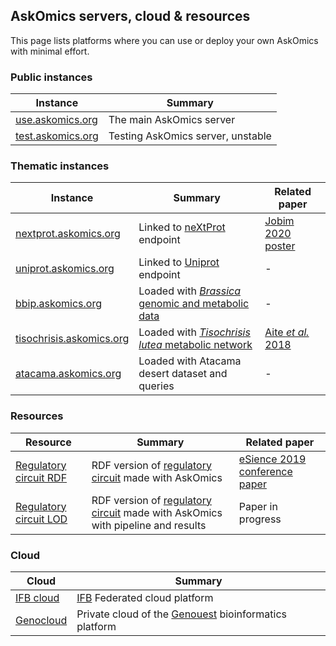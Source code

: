 <!--
.. title: Use
.. slug: use
.. date: 2020-05-12 12:08:00 UTC+02:00
.. tags: 
.. category: 
.. link: 
.. description: 
.. type: text
.. hidetitle: true
-->

## AskOmics servers, cloud & resources


This page lists platforms where you can use or deploy your own AskOmics with minimal effort.


### Public instances

<table class="table table-borderless">
  <thead>
    <tr>
      <th scope="col">Instance</th>
      <th scope="col">Summary</th>
    </tr>
  </thead>
  <tbody>
    <tr>
      <td><a href="https://use.askomics.org">use.askomics.org</a></th>
      <td>The main AskOmics server</td>
    </tr>
    <tr>
      <td><a href="https://test.askomics.org">test.askomics.org</a></th>
      <td>Testing AskOmics server, unstable</td>
    </tr>
  </tbody>
</table>

### Thematic instances



<table class="table table-borderless">
  <thead>
    <tr>
      <th scope="col">Instance</th>
      <th scope="col">Summary</th>
      <th scope="col">Related paper</th>
    </tr>
  </thead>
  <tbody>
    <tr>
      <td><a href="https://nextprot.askomics.org">nextprot.askomics.org</a></th>
      <td>Linked to <a href="https://sparql.nextprot.org">neXtProt</a> endpoint</td>
      <td><a href="https://www.sfbi.fr/sites/sfbi.fr/files/jobim/jobim2020/posters/compressed/jobim2020_poster_155.pdf">Jobim 2020 poster</a></td>
    </tr>
    <tr>
      <td><a href="https://uniprot.askomics.org">uniprot.askomics.org</a></th>
      <td>Linked to <a href="https://sparql.uniprot.org">Uniprot</a> endpoint</td>
      <td>-</td>
    </tr>
    <tr>
      <td><a href="https://bbip.askomics.org">bbip.askomics.org</a></th>
      <td>Loaded with <a href="https://bbip.genouest.org/is/"><i>Brassica</i> genomic and metabolic data</a></td>
      <td>-</td>
    </tr>
    <tr>
      <td><a href="https://tisochrisis.askomics.org">tisochrisis.askomics.org</a></th>
      <td>Loaded with <a href="http://gem-aureme.irisa.fr/tisogem/index.php/Main_Page"><i>Tisochrisis lutea</i> metabolic network</a></td>
      <td><a href="https://journals.plos.org/ploscompbiol/article?id=10.1371/journal.pcbi.1006146">Aite <i>et al.</i> 2018</a></td>
    </tr>
    <tr>
      <td><a href="https://atacama.askomics.org">atacama.askomics.org</a></th>
      <td>Loaded with Atacama desert dataset and queries</td>
      <td>-</td>
    </tr>
  </tbody>
</table>

### Resources

<table class="table table-borderless">
  <thead>
    <tr>
      <th scope="col">Resource</th>
      <th scope="col">Summary</th>
      <th scope="col">Related paper</th>
    </tr>
  </thead>
  <tbody>
    <tr>
      <td><a href="https://regulatorycircuits-rdf.genouest.org/sparql">Regulatory circuit RDF</a></th>
      <td>RDF version of <a href="http://regulatorycircuits.org/">regulatory circuit</a> made with AskOmics</td>
      <td><a href="https://hal.inria.fr/hal-02274982/document">eSience 2019 conference paper</a></td>
    </tr>
    <tr>
      <td><a href="https://regulatorycircuits-lod.genouest.org/sparql">Regulatory circuit LOD</a></th>
      <td>RDF version of <a href="http://regulatorycircuits.org/">regulatory circuit</a> made with AskOmics with pipeline and results</td>
      <td>Paper in progress</td>
    </tr>
  </tbody>
</table>


### Cloud

<table class="table table-borderless">
  <thead>
    <tr>
      <th scope="col">Cloud</th>
      <th scope="col">Summary</th>
    </tr>
  </thead>
  <tbody>
      <td><a href="https://biosphere.france-bioinformatique.fr/catalogue/appliance/166/">IFB cloud</a></td>
      <td><a href="https://www.france-bioinformatique.fr/">IFB</a> Federated cloud platform</td>
    </tr>
    <tr>
      <td><a href="https://genostack.genouest.org">Genocloud</a></th>
      <td>Private cloud of the <a href="https://genouest.org">Genouest</a> bioinformatics platform</td>
    </tr>
    <tr>
  </tbody>
</table>
